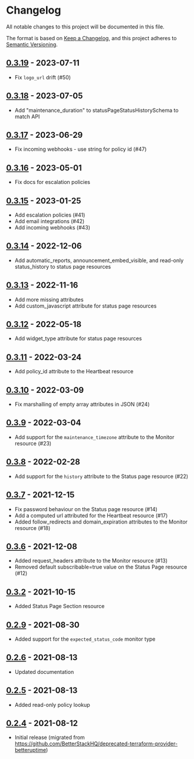 # Changelog
All notable changes to this project will be documented in this file.

The format is based on [Keep a Changelog](https://keepachangelog.com/en/1.0.0/),
and this project adheres to [Semantic Versioning](https://semver.org/spec/v2.0.0.html).

## [0.3.19] - 2023-07-11
- Fix `logo_url` drift (#50)

## [0.3.18] - 2023-07-05
- Add "maintenance_duration" to statusPageStatusHistorySchema to match API

## [0.3.17] - 2023-06-29
- Fix incoming webhooks - use string for policy id (#47)

## [0.3.16] - 2023-05-01
- Fix docs for escalation policies

## [0.3.15] - 2023-01-25
- Add escalation policies (#41)
- Add email integrations (#42)
- Add incoming webhooks (#43)

## [0.3.14] - 2022-12-06
- Add automatic_reports, announcement_embed_visible, and read-only status_history to status page resources

## [0.3.13] - 2022-11-16
- Add more missing attributes
- Add custom_javascript attribute for status page resources

## [0.3.12] - 2022-05-18
- Add widget_type attribute for status page resources

## [0.3.11] - 2022-03-24
- Add policy_id attribute to the Heartbeat resource

## [0.3.10] - 2022-03-09
- Fix marshalling of empty array attributes in JSON (#24)

## [0.3.9] - 2022-03-04
- Add support for the `maintenance_timezone` attribute to the Monitor resource (#23)

## [0.3.8] - 2022-02-28
- Add support for the `history` attribute to the Status page resource (#22)   

## [0.3.7] - 2021-12-15
- Fix password behaviour on the Status page resource (#14)
- Add a computed url attributed for the Heartbeat resource (#17)
- Added follow_redirects and domain_expiration attributes to the Monitor resource (#18)

## [0.3.6] - 2021-12-08
- Added request_headers attribute to the Monitor resource (#13)
- Removed default subscribable=true value on the Status Page resource (#12)

## [0.3.2] - 2021-10-15
- Added Status Page Section resource

## [0.2.9] - 2021-08-30
- Added support for the `expected_status_code` monitor type

## [0.2.6] - 2021-08-13
- Updated documentation

## [0.2.5] - 2021-08-13
- Added read-only policy lookup

## [0.2.4] - 2021-08-12
- Initial release (migrated from https://github.com/BetterStackHQ/deprecated-terraform-provider-betteruptime)

[Unreleased]: https://github.com/BetterStackHQ/terraform-provider-better-uptime/compare/v0.3.18...HEAD
[0.3.19]: https://github.com/BetterStackHQ/terraform-provider-better-uptime/compare/v0.3.18...v0.3.19
[0.3.18]: https://github.com/BetterStackHQ/terraform-provider-better-uptime/compare/v0.3.17...v0.3.18
[0.3.17]: https://github.com/BetterStackHQ/terraform-provider-better-uptime/compare/v0.3.16...v0.3.17
[0.3.16]: https://github.com/BetterStackHQ/terraform-provider-better-uptime/compare/v0.3.15...v0.3.16
[0.3.15]: https://github.com/BetterStackHQ/terraform-provider-better-uptime/compare/v0.3.14...v0.3.15
[0.3.15]: https://github.com/BetterStackHQ/terraform-provider-better-uptime/compare/v0.3.14...v0.3.15
[0.3.14]: https://github.com/BetterStackHQ/terraform-provider-better-uptime/compare/v0.3.13...v0.3.14
[0.3.13]: https://github.com/BetterStackHQ/terraform-provider-better-uptime/compare/v0.3.12...v0.3.13
[0.3.12]: https://github.com/BetterStackHQ/terraform-provider-better-uptime/compare/v0.3.11...v0.3.12
[0.3.11]: https://github.com/BetterStackHQ/terraform-provider-better-uptime/compare/v0.3.10...v0.3.11
[0.3.10]: https://github.com/BetterStackHQ/terraform-provider-better-uptime/compare/v0.3.9...v0.3.10
[0.3.9]: https://github.com/BetterStackHQ/terraform-provider-better-uptime/compare/v0.3.8...v0.3.9
[0.3.8]: https://github.com/BetterStackHQ/terraform-provider-better-uptime/compare/v0.3.7...v0.3.8
[0.3.7]: https://github.com/BetterStackHQ/terraform-provider-better-uptime/compare/v0.3.6...v0.3.7
[0.3.6]: https://github.com/BetterStackHQ/terraform-provider-better-uptime/compare/v0.3.2...v0.3.6
[0.3.2]: https://github.com/BetterStackHQ/terraform-provider-better-uptime/compare/v0.2.9...v0.3.2
[0.2.9]: https://github.com/BetterStackHQ/terraform-provider-better-uptime/compare/v0.2.8...v0.2.9
[0.2.8]: https://github.com/BetterStackHQ/terraform-provider-better-uptime/compare/v0.2.7...v0.2.8
[0.2.7]: https://github.com/BetterStackHQ/terraform-provider-better-uptime/compare/v0.2.6...v0.2.7
[0.2.6]: https://github.com/BetterStackHQ/terraform-provider-better-uptime/compare/v0.2.5...v0.2.6
[0.2.5]: https://github.com/BetterStackHQ/terraform-provider-better-uptime/compare/v0.2.4...v0.2.5
[0.2.4]: https://github.com/BetterStackHQ/terraform-provider-better-uptime/releases/tag/v0.2.4
